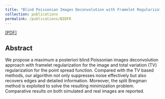 ```yaml
---
title: "Blind Poissonian Images Deconvolution with Framelet Regularization"
collection: publications
permalink: /publications/BIDFR
---  
```

[[PDF]](https://owuchangyuo.github.io/files/BIDFR.pdf) 

## Abstract
We propose a maximum a posteriori blind Poissonian images deconvolution approach with framelet regularization for the image and total variation (TV) regularization for the point spread function. Compared with the TV based methods, our algorithm not only suppresses noise effectively but also recovers edges and detailed information. Moreover, the split Bregman method is exploited to solve the resulting minimization problem. Comparative results on both simulated and real images are reported.
